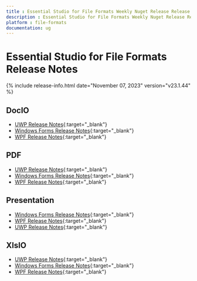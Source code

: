 ```yaml
---
title : Essential Studio for File Formats Weekly Nuget Release Release Notes  
description : Essential Studio for File Formats Weekly Nuget Release Release Notes  
platform : file-formats
documentation: ug
---
```


# Essential Studio for File Formats  Release Notes  

{% include release-info.html date="November 07, 2023" version="v23.1.44" %} 

## DocIO

* [UWP Release Notes](/uwp/release-notes/v23.1.44#docio){:target="_blank"}
* [Windows Forms Release Notes](/windowsforms/release-notes/v23.1.44#docio){:target="_blank"}
* [WPF Release Notes](/wpf/release-notes/v23.1.44#docio){:target="_blank"}


## PDF

* [UWP Release Notes](/uwp/release-notes/v23.1.44#pdf){:target="_blank"}
* [Windows Forms Release Notes](/windowsforms/release-notes/v23.1.44#pdf){:target="_blank"}
* [WPF Release Notes](/wpf/release-notes/v23.1.44#pdf){:target="_blank"}


## Presentation

* [Windows Forms Release Notes](/windowsforms/release-notes/v23.1.44#presentation){:target="_blank"}
* [WPF Release Notes](/wpf/release-notes/v23.1.44#presentation){:target="_blank"}
* [UWP Release Notes](/uwp/release-notes/v23.1.44#presentation){:target="_blank"}


## XlsIO

* [UWP Release Notes](/uwp/release-notes/v23.1.44#xlsio){:target="_blank"}
* [Windows Forms Release Notes](/windowsforms/release-notes/v23.1.44#xlsio){:target="_blank"}
* [WPF Release Notes](/wpf/release-notes/v23.1.44#xlsio){:target="_blank"}